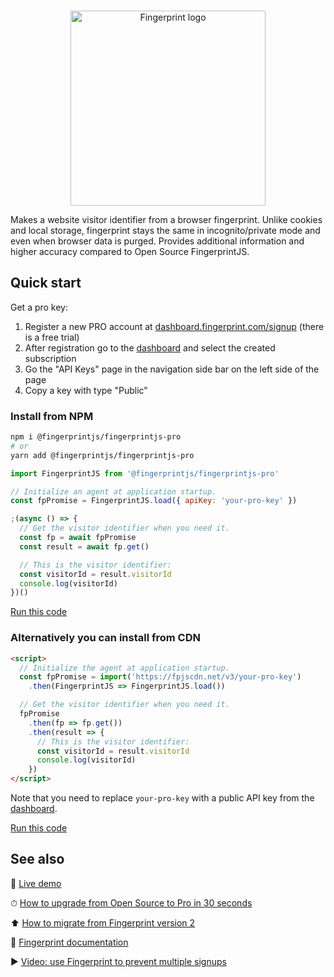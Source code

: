 <p align="center">
  <br>
  <a href="https://fingerprint.com">
    <picture>
      <source media="(prefers-color-scheme: dark)" srcset="https://fingerprintjs.github.io/home/resources/logo_light.svg" />
      <source media="(prefers-color-scheme: light)" srcset="https://fingerprintjs.github.io/home/resources/logo_dark.svg" />
      <img src="https://fingerprintjs.github.io/home/resources/logo_dark.svg" alt="Fingerprint logo" width="312px" />
    </picture>
  </a>
</p>

Makes a website visitor identifier from a browser fingerprint.
Unlike cookies and local storage, fingerprint stays the same in incognito/private mode and even when browser data is purged.
Provides additional information and higher accuracy compared to Open Source FingerprintJS.

## Quick start

Get a pro key:

1. Register a new PRO account at [dashboard.fingerprint.com/signup](https://dashboard.fingerprint.com/signup) (there is a free trial)
2. After registration go to the [dashboard](https://dashboard.fingerprint.com) and select the created subscription
3. Go the "API Keys" page in the navigation side bar on the left side of the page
4. Copy a key with type "Public"

### Install from NPM

```bash
npm i @fingerprintjs/fingerprintjs-pro
# or
yarn add @fingerprintjs/fingerprintjs-pro
```

```js
import FingerprintJS from '@fingerprintjs/fingerprintjs-pro'

// Initialize an agent at application startup.
const fpPromise = FingerprintJS.load({ apiKey: 'your-pro-key' })

;(async () => {
  // Get the visitor identifier when you need it.
  const fp = await fpPromise
  const result = await fp.get()

  // This is the visitor identifier:
  const visitorId = result.visitorId
  console.log(visitorId)
})()
```

[Run this code](https://stackblitz.com/edit/fpjs-pro-3-npm?file=index.js&devtoolsheight=100)

### Alternatively you can install from CDN

```html
<script>
  // Initialize the agent at application startup.
  const fpPromise = import('https://fpjscdn.net/v3/your-pro-key')
    .then(FingerprintJS => FingerprintJS.load())

  // Get the visitor identifier when you need it.
  fpPromise
    .then(fp => fp.get())
    .then(result => {
      // This is the visitor identifier:
      const visitorId = result.visitorId
      console.log(visitorId)
    })
</script>
```

Note that you need to replace `your-pro-key` with a public API key from the [dashboard](https://dashboard.fingerprint.com).

[Run this code](https://stackblitz.com/edit/fpjs-pro-3-cdn?file=index.html&devtoolsheight=100)

## See also

🍿 [Live demo](https://fingerprint.com/demo)

⏱ [How to upgrade from Open Source to Pro in 30 seconds](https://dev.fingerprint.com/v3/docs/migrating-from-fingerprintjs-to-fingerprint-pro#migrating-from-fingerprintjs-v3-open-source-to-pro)

⬆️ [How to migrate from Fingerprint version 2](https://dev.fingerprint.com/v3/docs/migrating-from-pro-v2)

📕 [Fingerprint documentation](https://dev.fingerprint.com)

▶️ [Video: use Fingerprint to prevent multiple signups](https://www.youtube.com/watch?v=jWX9P5_jZn8)
